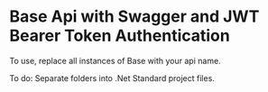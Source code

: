 # Base Api with Swagger and JWT Bearer Token Authentication

To use, replace all instances of Base with your api name.

To do: Separate folders into .Net Standard project files.

